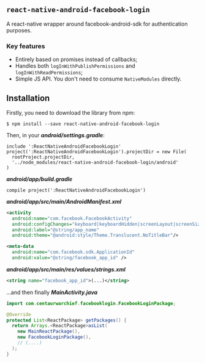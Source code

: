 ## `react-native-android-facebook-login`
A react-native wrapper around facebook-android-sdk for authentication purposes.

### Key features
- Entirely based on promises instead of callbacks;
- Handles both `logInWithPublishPermissions` and `logInWithReadPermissions`;
- Simple JS API. You don't need to consume `NativeModules` directly.

## Installation
Firstly, you need to download the library from npm:
```
$ npm install --save react-native-android-facebook-login
```

Then, in your ***android/settings.gradle***:
```
include ':ReactNativeAndroidFacebookLogin'
project(':ReactNativeAndroidFacebookLogin').projectDir = new File(
  rootProject.projectDir,
  '../node_modules/react-native-android-facebook-login/android'
)
```

***android/app/build.gradle***
```
compile project(':ReactNativeAndroidFacebookLogin')
```

***android/app/src/main/AndroidManifest.xml***
```XML
<activity
  android:name="com.facebook.FacebookActivity"
  android:configChanges="keyboard|keyboardHidden|screenLayout|screenSize|orientation"
  android:label="@string/app_name"
  android:theme="@android:style/Theme.Translucent.NoTitleBar"/>

<meta-data
  android:name="com.facebook.sdk.ApplicationId"
  android:value="@string/facebook_app_id" />
```

***android/app/src/main/res/values/strings.xml***
```XML
<string name="facebook_app_id">(...)</string>
```

...and then finally ***MainActivity.java***
```Java
import com.centaurwarchief.facebooklogin.FacebookLoginPackage;
```

```Java
@Override
protected List<ReactPackage> getPackages() {
  return Arrays.<ReactPackage>asList(
    new MainReactPackage(),
    new FacebookLoginPackage(),
    // (....)
  );
}
```
